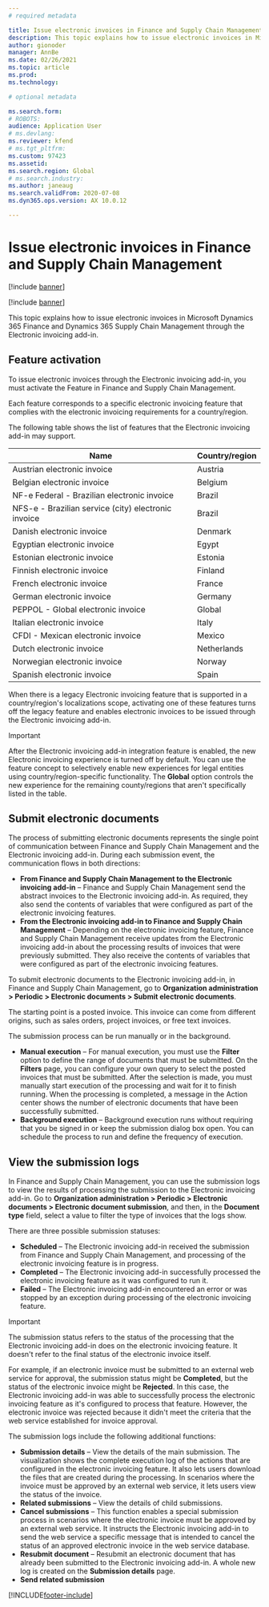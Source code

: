 ```yaml
---
# required metadata

title: Issue electronic invoices in Finance and Supply Chain Management
description: This topic explains how to issue electronic invoices in Microsoft Dynamics 365 Finance and Dynamics 365 Supply Chain Management through the Electronic invoicing add-in.
author: gionoder
manager: AnnBe
ms.date: 02/26/2021
ms.topic: article
ms.prod: 
ms.technology: 

# optional metadata

ms.search.form: 
# ROBOTS: 
audience: Application User
# ms.devlang: 
ms.reviewer: kfend
# ms.tgt_pltfrm: 
ms.custom: 97423
ms.assetid: 
ms.search.region: Global
# ms.search.industry: 
ms.author: janeaug
ms.search.validFrom: 2020-07-08
ms.dyn365.ops.version: AX 10.0.12

---
```


# Issue electronic invoices in Finance and Supply Chain Management

[!include [banner](../includes/banner.md)]

[!include [banner](../includes/preview-banner.md)]

This topic explains how to issue electronic invoices in Microsoft Dynamics 365 Finance and Dynamics 365 Supply Chain Management through the Electronic invoicing add-in.


## Feature activation

To issue electronic invoices through the Electronic invoicing add-in, you must activate the Feature in Finance and Supply Chain Management.

Each feature corresponds to a specific electronic invoicing feature that complies with the electronic invoicing requirements for a country/region.

The following table shows the list of features that the Electronic invoicing add-in may support.

| Name                                              | Country/region |
|---------------------------------------------------|----------------|
|Austrian electronic invoice                        |Austria         |
|Belgian electronic invoice                         |Belgium         |
|NF-e  Federal - Brazilian electronic invoice       |Brazil          |
|NFS-e - Brazilian service (city) electronic invoice|Brazil          |
|Danish electronic invoice                          |Denmark         |
|Egyptian electronic invoice                        |Egypt           |
|Estonian electronic invoice                        |Estonia         |
|Finnish electronic invoice                         |Finland         |
|French electronic invoice                          |France          |
|German electronic invoice                          |Germany         |
|PEPPOL - Global electronic invoice                 |Global          |
|Italian electronic invoice                         |Italy           |
|CFDI - Mexican electronic invoice                  |Mexico          |
|Dutch electronic invoice                           |Netherlands     |
|Norwegian electronic invoice                       |Norway          |
|Spanish electronic invoice                         |Spain           |

When there is a legacy Electronic invoicing feature that is supported in a country/region's localizations scope, activating one of these features turns off the legacy feature and enables electronic invoices to be issued through the Electronic invoicing add-in.

> [!IMPORTANT]
> After the Electronic invoicing add-in integration feature is enabled, the new Electronic invoicing experience is turned off by default. You can use the feature concept to selectively enable new experiences for legal entities using country/region-specific functionality. The **Global** option controls the new experience for the remaining county/regions that aren't specifically listed in the table.

## Submit electronic documents

The process of submitting electronic documents represents the single point of communication between Finance and Supply Chain Management and the Electronic invoicing add-in. During each submission event, the communication flows in both directions:

- **From Finance and Supply Chain Management to the Electronic invoicing add-in** – Finance and Supply Chain Management send the abstract invoices to the Electronic invoicing add-in. As required, they also send the contents of variables that were configured as part of the electronic invoicing features.
- **From the Electronic invoicing add-in to Finance and Supply Chain Management** – Depending on the electronic invoicing feature, Finance and Supply Chain Management receive updates from the Electronic invoicing add-in about the processing results of invoices that were previously submitted. They also receive the contents of variables that were configured as part of the electronic invoicing features.

To submit electronic documents to the Electronic invoicing add-in, in Finance and Supply Chain Management, go to **Organization administration &gt; Periodic &gt; Electronic documents &gt; Submit electronic documents**.

The starting point is a posted invoice. This invoice can come from different origins, such as sales orders, project invoices, or free text invoices.

The submission process can be run manually or in the background.

- **Manual execution** – For manual execution, you must use the **Filter** option to define the range of documents that must be submitted. On the **Filters** page, you can configure your own query to select the posted invoices that must be submitted. After the selection is made, you must manually start execution of the processing and wait for it to finish running. When the processing is completed, a message in the Action center shows the number of electronic documents that have been successfully submitted.
- **Background execution** – Background execution runs without requiring that you be signed in or keep the submission dialog box open. You can schedule the process to run and define the frequency of execution.

## View the submission logs

In Finance and Supply Chain Management, you can use the submission logs to view the results of processing the submission to the Electronic invoicing add-in. Go to **Organization administration &gt; Periodic &gt; Electronic documents &gt; Electronic document submission**, and then, in the **Document type** field, select a value to filter the type of invoices that the logs show.

There are three possible submission statuses:

- **Scheduled** – The Electronic invoicing add-in received the submission from Finance and Supply Chain Management, and processing of the electronic invoicing feature is in progress.
- **Completed** – The Electronic invoicing add-in successfully processed the electronic invoicing feature as it was configured to run it.
- **Failed** – The Electronic invoicing add-in encountered an error or was stopped by an exception during processing of the electronic invoicing feature.

> [!IMPORTANT]
> The submission status refers to the status of the processing that the Electronic invoicing add-in does on the electronic invoicing feature. It doesn't refer to the final status of the electronic invoice itself.
>
> For example, if an electronic invoice must be submitted to an external web service for approval, the submission status might be **Completed**, but the status of the electronic invoice might be **Rejected**. In this case, the Electronic invoicing add-in was able to successfully process the electronic invoicing feature as it's configured to process that feature. However, the electronic invoice was rejected because it didn't meet the criteria that the web service established for invoice approval.

The submission logs include the following additional functions:

- **Submission details** – View the details of the main submission. The visualization shows the complete execution log of the actions that are configured in the electronic invoicing feature. It also lets users download the files that are created during the processing. In scenarios where the invoice must be approved by an external web service, it lets users view the status of the invoice.
- **Related submissions** – View the details of child submissions.
- **Cancel submissions** – This function enables a special submission process in scenarios where the electronic invoice must be approved by an external web service. It instructs the Electronic invoicing add-in to send the web service a specific message that is intended to cancel the status of an approved electronic invoice in the web service database.
- **Resubmit document** – Resubmit an electronic document that has already been submitted to the Electronic invoicing add-in. A whole new log is created on the **Submission details** page.
- **Send related submission**


[!INCLUDE[footer-include](../../includes/footer-banner.md)]
